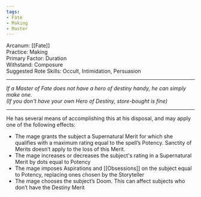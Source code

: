 ```yaml
---
tags:
- Fate
- Making
- Master
---
```


Arcanum: [[Fate]]\
Practice: Making\
Primary Factor: Duration\
Withstand: Composure\
Suggested Rote Skills: Occult, Intimidation, Persuasion

---

_If a Master of Fate does not have a hero of destiny handy, he can simply make one.\
(If you don't have your own Hero of Destiny, store-bought is fine)_

---

He has several means of accomplishing this at his disposal, and may apply one of the following effects:
- The mage grants the subject a Supernatural Merit for which she qualifies with a maximum rating equal to the spell’s Potency. Sanctity of Merits doesn’t apply to the loss of this Merit.
- The mage increases or decreases the subject's rating in a Supernatural Merit by dots equal to Potency
- The mage imposes Aspirations and [[Obsessions]] on the subject equal to Potency, replacing ones chosen by the Storyteller
- The mage chooses the subject’s Doom. This can affect subjects who don’t have the Destiny Merit
